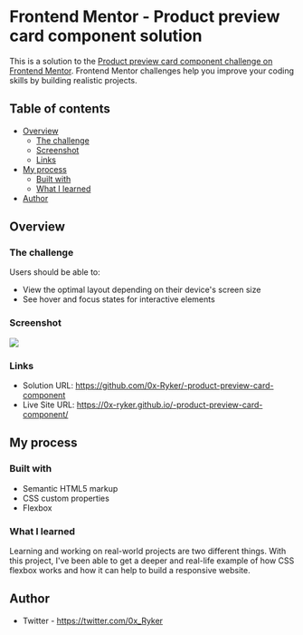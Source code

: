 # Frontend Mentor - Product preview card component solution

This is a solution to the [Product preview card component challenge on Frontend Mentor](https://www.frontendmentor.io/challenges/product-preview-card-component-GO7UmttRfa). Frontend Mentor challenges help you improve your coding skills by building realistic projects. 

## Table of contents

- [Overview](#overview)
  - [The challenge](#the-challenge)
  - [Screenshot](#screenshot)
  - [Links](#links)
- [My process](#my-process)
  - [Built with](#built-with)
  - [What I learned](#what-i-learned)
- [Author](#author)


## Overview

### The challenge

Users should be able to:

- View the optimal layout depending on their device's screen size
- See hover and focus states for interactive elements

### Screenshot

![](./screenshot.jpg)


### Links

- Solution URL: https://github.com/0x-Ryker/-product-preview-card-component
- Live Site URL: https://0x-ryker.github.io/-product-preview-card-component/

## My process

### Built with

- Semantic HTML5 markup
- CSS custom properties
- Flexbox


### What I learned

Learning and working on real-world projects are two different things. With this project, I've been able to get a deeper and real-life example of how CSS flexbox works and how it can help to build a responsive website.


## Author

- Twitter - https://twitter.com/0x_Ryker
